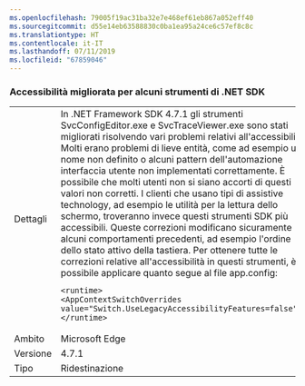 ```yaml
---
ms.openlocfilehash: 79005f19ac31ba32e7e468ef61eb867a052eff40
ms.sourcegitcommit: d55e14eb63588830c0ba1ea95a24ce6c57ef8c8c
ms.translationtype: HT
ms.contentlocale: it-IT
ms.lasthandoff: 07/11/2019
ms.locfileid: "67859046"
---
```

### <a name="improved-accessibility-for-some-net-sdk-tools"></a>Accessibilità migliorata per alcuni strumenti di .NET SDK

|   |   |
|---|---|
|Dettagli|In .NET Framework SDK 4.7.1 gli strumenti SvcConfigEditor.exe e SvcTraceViewer.exe sono stati migliorati risolvendo vari problemi relativi all'accessibilità. Molti erano problemi di lieve entità, come ad esempio un nome non definito o alcuni pattern dell'automazione interfaccia utente non implementati correttamente. È possibile che molti utenti non si siano accorti di questi valori non corretti. I clienti che usano tipi di assistive technology, ad esempio le utilità per la lettura dello schermo, troveranno invece questi strumenti SDK più accessibili. Queste correzioni modificano sicuramente alcuni comportamenti precedenti, ad esempio l'ordine dello stato attivo della tastiera. Per ottenere tutte le correzioni relative all'accessibilità in questi strumenti, è possibile applicare quanto segue al file app.config:<pre><code class="lang-xml">&lt;runtime&gt;&#13;&#10;&lt;AppContextSwitchOverrides value=&quot;Switch.UseLegacyAccessibilityFeatures=false&quot;/&gt;&#13;&#10;&lt;/runtime&gt;&#13;&#10;</code></pre>|
|Ambito|Microsoft Edge|
|Versione|4.7.1|
|Tipo|Ridestinazione|


